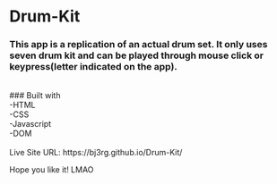 # Drum-Kit

### This app is a replication of an actual drum set. It only uses seven drum kit and can be played through mouse click or keypress(letter indicated on the app).

<br/>
### Built with
<br/>
-HTML
<br/>
-CSS
<br/>
-Javascript
<br/>
-DOM
<br/>
<br/>
Live Site URL:  https://bj3rg.github.io/Drum-Kit/
<br/>

Hope you like it! LMAO
